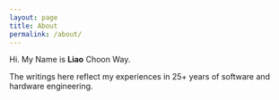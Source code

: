 ```yaml
---
layout: page
title: About
permalink: /about/
---
```


Hi. My Name is **Liao** Choon Way.

The writings here reflect my experiences in 25+ years of software and hardware engineering.
